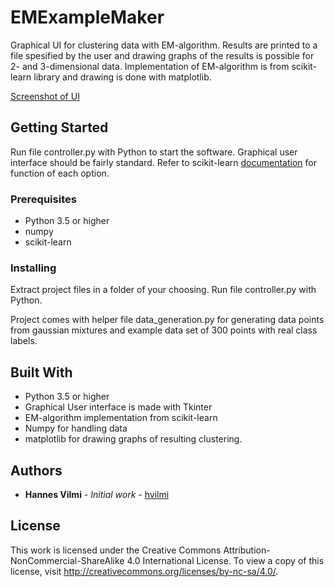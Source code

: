 # EMExampleMaker

Graphical UI for clustering data with EM-algorithm. Results are printed to a file spesified by the user and drawing graphs of the results is possible for 2- and 3-dimensional data.
Implementation of EM-algorithm is from scikit-learn library and drawing is done with matplotlib.

[Screenshot of UI](https://www.dropbox.com/s/34rduuljkowfmev/ui_example.png?dl=0)


## Getting Started

Run file controller.py with Python to start the software. Graphical user interface should be fairly standard. Refer to scikit-learn [documentation](http://scikit-learn.org/stable/modules/generated/sklearn.mixture.GaussianMixture.html#sklearn.mixture.GaussianMixture) for function of each option.

### Prerequisites

* Python 3.5 or higher
* numpy
* scikit-learn

### Installing

Extract project files in a folder of your choosing. Run file controller.py with Python.

Project comes with helper file data_generation.py for generating data points from gaussian mixtures and example data set of 300 points with real class labels.


## Built With

* Python 3.5 or higher
* Graphical User interface is made with Tkinter
* EM-algorithm implementation from scikit-learn
* Numpy for handling data
* matplotlib for drawing graphs of resulting clustering.


## Authors

* **Hannes Vilmi** - *Initial work* - [hvilmi](https://github.com/hvilmi)

## License

This work is licensed under the Creative Commons Attribution-NonCommercial-ShareAlike 4.0 International License. To view a copy of this license, visit http://creativecommons.org/licenses/by-nc-sa/4.0/.
